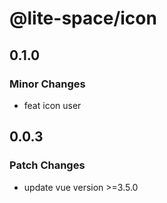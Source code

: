 # @lite-space/icon

## 0.1.0

### Minor Changes

- feat icon user

## 0.0.3

### Patch Changes

- update vue version >=3.5.0
